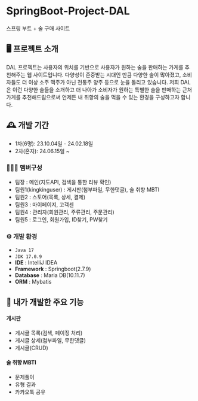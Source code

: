 # SpringBoot-Project-DAL
스프링 부트 + 술 구매 사이트


## 🖥️ 프로젝트 소개
DAL 프로젝트는 사용자의 위치를 기반으로 사용자가 원하는 술을 판매하는 가게를 추천해주는 웹 사이트입니다.
다양성이 존중받는 시대인 만큼 다양한 술이 많아졌고, 소비자들도 더 이상 소주 맥주가 아닌 전통주 양주 등으로 눈을 돌리고 있습니다.
저희 DAL은 이런 다양한 술들을 소개하고 더 나아가 소비자가 원하는 특별한 술을 판매하는 근처 가게를 추천해드림으로써 언제든 내 취향의 술을 먹을 수 있는 환경을 구성하고자 합니다.
<br>

## 🕰️ 개발 기간
* 1차(6명): 23.10.04일 - 24.02.18일 
* 2차(혼자): 24.06.15일 ~

### 🧑‍🤝‍🧑 맴버구성
 - 팀장  : 메인(지도API, 검색을 통한 리뷰 확인)
 - 팀원1(kingkinguser) : 게시판(첨부파일, 무한댓글), 술 취향 MBTI
 - 팀원2 : 스토어(목록, 상세, 결제)
 - 팀원3 : 마이페이지, 고객센
 - 팀원4 : 관리자(회원관리, 주류관리, 주문관리)
 - 팀원5 : 로그인, 회원가입, ID찾기, PW찾기

### ⚙️ 개발 환경
- `Java 17`
- `JDK 17.0.9`
- **IDE** : IntelliJ IDEA
- **Framework** : Springboot(2.7.9)
- **Database** : Maria DB(10.11.7)
- **ORM** : Mybatis

## 📌 내가 개발한 주요 기능
#### 게시판
- 게시글 목록(검색, 페이징 처리)
- 게시글 상세(첨부파일, 무한댓글)
- 게시글(CRUD)

#### 술 취향 MBTI
- 문제풀이
- 유형 결과
- 카카오톡 공유
